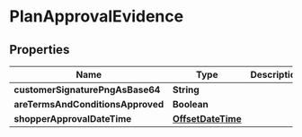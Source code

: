 
# PlanApprovalEvidence

## Properties
Name | Type | Description | Notes
------------ | ------------- | ------------- | -------------
**customerSignaturePngAsBase64** | **String** |  |  [optional]
**areTermsAndConditionsApproved** | **Boolean** |  | 
**shopperApprovalDateTime** | [**OffsetDateTime**](OffsetDateTime.md) |  |  [optional]




